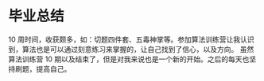 # 毕业总结

10 周时间，收获颇多，如：切题四件套、五毒神掌等。参加算法训练营让我认识到，算法也是可以通过刻意练习来掌握的，让自己找到了信心，以及方向。
虽然算法训练营 10 期以及结束了，但是对我来说也是一个新的开始。之后的每天也坚持刷题，提高自己。
